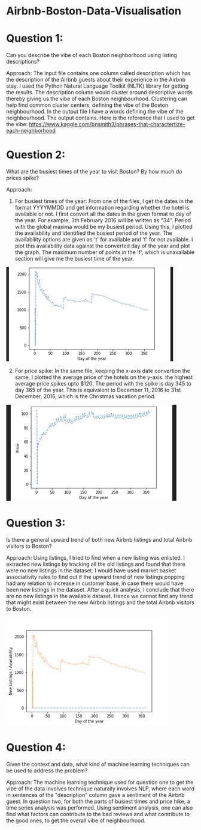 # Airbnb-Boston-Data-Visualisation

# Question 1:
Can you describe the vibe of each Boston neighborhood using listing descriptions?

Approach:
The input file contains one column called description which has the description of the Airbnb guests about their experience in the Airbnb stay. I used the Python Natural Language Toolkit (NLTK) library for getting the results. The description column would cluster around descriptive words thereby giving us the vibe of each Boston neighbourhood. Clustering can help find common cluster centers, defining the vibe of the Boston neighbourhood. In the output file I have a words defining the vibe of the neighbourhood. The output contains. Here is the reference that I used to get the vibe: https://www.kaggle.com/bnsmith3/phrases-that-charactertize-each-neighborhood


# Question 2:
What are the busiest times of the year to visit Boston? By how much do prices spike?

Approach:
1) For busiest times of the year: 
From one of the files, I get the dates in the format YYYYMMDD and get information regarding whether the hotel is available or not. I first convert all the dates in the given format to day of the year. For example, 3th February 2016 will be written as "34". Period with the global maxima would be my busiest period. Using this, I plotted the availability and identified the busiest period of the year. The availability options are given as 't' for available and 'f' for not available. I plot this availability data against the converted day of the year and plot the graph. The maximum number of points in the 'f', which is unavailable section will give me the busiest time of the year. 

![](Availability.png)


2) For price spike:
In the same file, keeping the x-axis date convertion the same, I plotted the average price of the hotels on the y-axis. the highest average price spikes upto $120. The period with the spike is day 345 to day 365 of the year. This is equivalent to December 11, 2016 to 31st December, 2016, which is the Christmas vacation period.

![](Prices.png)


# Question 3:
Is there a general upward trend of both new Airbnb listings and total Airbnb visitors to Boston?

Approach: Using listings, I tried to find when a new listing was enlisted. I extracted new listings by tracking all the old listings and found that there were no new listings in the dataset. I would have used market basket associativity rules to find out if the upward trend of new listings popping had any relation to increase in customer base, in case there would have been new listings in the dataset. After a quick analysis, I conclude that there are no new listings in the available dataset. Hence we cannot find any trend that might exist between the new Airbnb listings and the total Airbnb visitors to Boston.

![](Trend.png)


# Question 4:
Given the context and data, what kind of machine learning techniques can be used to address the problem?

Approach: The machine learning technique used for question one to get the vibe of the data involves technique naturally involves NLP, where each word in sentences of the "description" column gave a sentiment of the Airbnb guest. In question two, for both the parts of busiest times and price hike, a time series analysis was performed. Using sentiment analysis, one can also find what factors can contribute to the bad reviews and what contribute to the good ones, to get the overall vibe of neighbourhood.



